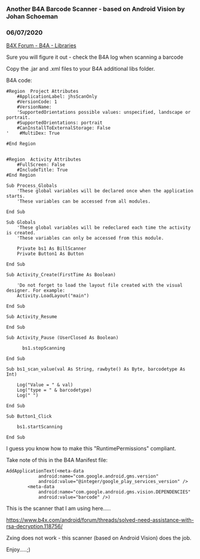 ### Another B4A Barcode Scanner - based on Android Vision by Johan Schoeman
### 06/07/2020
[B4X Forum - B4A - Libraries](https://www.b4x.com/android/forum/threads/118768/)

Sure you will figure it out - check the B4A log when scanning a barcode  
  
Copy the .jar and .xml files to your B4A additional libs folder.  
  
B4A code:  
  

```B4X
#Region  Project Attributes  
    #ApplicationLabel: jhsScanOnly  
    #VersionCode: 1  
    #VersionName:  
    'SupportedOrientations possible values: unspecified, landscape or portrait.  
    #SupportedOrientations: portrait  
    #CanInstallToExternalStorage: False  
'    #MultiDex: True  
  
#End Region  
  
  
#Region  Activity Attributes  
    #FullScreen: False  
    #IncludeTitle: True  
#End Region  
  
Sub Process_Globals  
    'These global variables will be declared once when the application starts.  
    'These variables can be accessed from all modules.  
      
End Sub  
  
Sub Globals  
    'These global variables will be redeclared each time the activity is created.  
    'These variables can only be accessed from this module.  
  
    Private bs1 As BillScanner  
    Private Button1 As Button  
  
End Sub  
  
Sub Activity_Create(FirstTime As Boolean)  
      
    'Do not forget to load the layout file created with the visual designer. For example:  
    Activity.LoadLayout("main")  
      
End Sub  
  
Sub Activity_Resume  
  
End Sub  
  
Sub Activity_Pause (UserClosed As Boolean)  
      
      bs1.stopScanning  
        
End Sub  
  
Sub bs1_scan_value(val As String, rawbyte() As Byte, barcodetype As Int)  
      
    Log("Value = " & val)  
    Log("type = " & barcodetype)  
    Log(" ")  
      
End Sub  
  
Sub Button1_Click  
      
    bs1.startScanning  
      
End Sub
```

  
  
I guess you know how to make this "RuntimePermissions" compliant.  
  
Take note of this in the B4A Manifest file:  
  

```B4X
AddApplicationText(<meta-data  
            android:name="com.google.android.gms.version"  
            android:value="@integer/google_play_services_version" />  
        <meta-data  
            android:name="com.google.android.gms.vision.DEPENDENCIES"  
            android:value="barcode" />)
```

  
  
This is the scanner that I am using here…..  
  
<https://www.b4x.com/android/forum/threads/solved-need-assistance-with-rsa-decryption.118756/>  
  
Zxing does not work - this scanner (based on Android Vision) does the job.  
  
Enjoy…..;)
